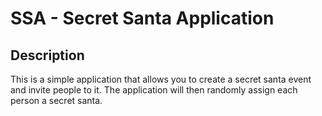 # SSA - Secret Santa Application

## Description
This is a simple application that allows you to create a secret santa event and invite people to it. The application will then randomly assign each person a secret santa.


